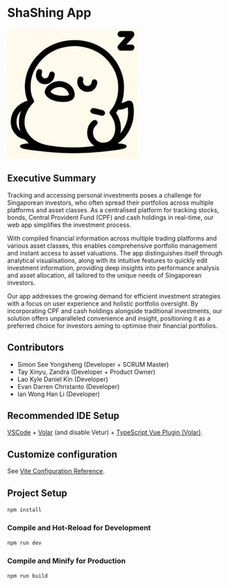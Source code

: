 # ShaShing App
<img id="duck-ui" width = "300" src="https://github.com/BT3103AppDev1/l2-final-term-project-l2-group-4/blob/main/public/logo.jpg?raw=true" alt="Duck UI">

## Executive Summary
Tracking and accessing personal investments poses a challenge for Singaporean investors, who often spread their portfolios across multiple platforms and asset classes. As a centralised platform for tracking stocks, bonds, Central Provident Fund (CPF) and cash holdings in real-time, our web app simplifies the investment process. 

With compiled financial information across multiple trading platforms and various asset classes, this enables comprehensive portfolio management and instant access to asset valuations. The app distinguishes itself through analytical visualisations, along with its intuitive features to quickly edit investment information, providing deep insights into performance analysis and asset allocation, all tailored to the unique needs of Singaporean investors. 

Our app addresses the growing demand for efficient investment strategies with a focus on user experience and holistic portfolio oversight. By incorporating CPF and cash holdings alongside traditional investments, our solution offers unparalleled convenience and insight, positioning it as a preferred choice for investors aiming to optimise their financial portfolios.

## Contributors 
- Simon See Yongsheng (Developer + SCRUM Master)
- Tay Xinyu, Zandra (Developer + Product Owner)
- Lao Kyle Daniel Kin (Developer)
- Evan Darren Christanto (Developer)
- Ian Wong Han Li (Developer)

## Recommended IDE Setup
[VSCode](https://code.visualstudio.com/) + [Volar](https://marketplace.visualstudio.com/items?itemName=Vue.volar) (and disable Vetur) + [TypeScript Vue Plugin (Volar)](https://marketplace.visualstudio.com/items?itemName=Vue.vscode-typescript-vue-plugin).

## Customize configuration

See [Vite Configuration Reference](https://vitejs.dev/config/).

## Project Setup

```sh
npm install
```

### Compile and Hot-Reload for Development

```sh
npm run dev
```

### Compile and Minify for Production

```sh
npm run build
```

